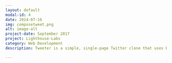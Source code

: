 ```yaml
---
layout: default
modal-id: 4
date: 2014-07-16
img: composetweet.png
alt: image-alt
project-date: September 2017
project: Lighthouse-Labs
category: Web Development
description: Tweeter is a simple, single-page Twitter clone that uses HTML, CSS, JS, jQuery and AJAX  for the front-end , and Node, Express and MongoDB for back-end.<a href="https://github.com/avleen30/tweetr"><br>GitHub Link</a>.

---
```

